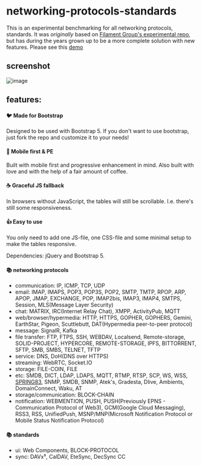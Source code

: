 # networking-protocols-standards
This is an experimental benchmarking for all networking protocols, standards. It was *originally* based on [Filament Group's experimental repo](https://github.com/filamentgroup/RWD-Table-Patterns), []() but has during the years grown up to be a more complete solution with new features. Please see this [demo](https://eantho.github.io/networking-protocols)

## screenshot
![image](https://user-images.githubusercontent.com/125943841/220423094-d829aca6-328a-4b60-b48c-c28a9ee89202.png)

## features:

#### :bird: Made for Bootstrap
Designed to be used with Bootstrap 5. If you don't want to use bootstrap, just fork the repo and customize it to your needs!

#### :iphone: Mobile first & PE
Built with mobile first and progressive enhancement in mind. Also built with love and with the help of a fair amount of coffee.

#### :coffee: Graceful JS fallback
In browsers without JavaScript, the tables will still be scrollable. I.e. there's still some responsiveness.

#### :thumbsup: Easy to use
You only need to add one JS-file, one CSS-file and some minimal setup to make the tables responsive.

Dependencies: jQuery and Bootstrap 5.

#### 📚 networking protocols
- communication: IP, ICMP, TCP, UDP
- email: IMAP, IMAPS, POP3, POP3S, POP2, SMTP, TMTP, RPOP, ARP, APOP, JMAP, EXCHANGE, POP, IMAP2bis, IMAP3, IMAP4, SMTPS, Session, MLS(Message Layer Security)
- chat: MATRIX, IRC(Internet Relay Chat), XMPP, ActivityPub, MQTT
- web/browser/hypermedia: HTTP, HTTPS, GOPHER, GOPHERS, Gemini, EarthStar, Pigeon, Scuttlebutt, DAT(Hypermedia peer-to-peer protocol)
- message: SignalR, Kafka
- file transfer: FTP, FTPS, SSH, WEBDAV, Localsend, Remote-storage, SOLID-PROJECT, HYPERCORE, REMOTE-STORAGE, IPFS, BITTORRENT, SFTP, SMB, SMBS, TELNET, TFTP
- service: DNS, DoH(DNS over HTTPS)
- streaming: WebRTC, Socket.IO
- storage: FILE-COIN, FILE
- etc: SMDB, DICT, LDAP, LDAPS, MQTT, RTMP, RTSP, SCP, WS, WSS, [SPRING83](https://github.com/robinsloan/spring-83), SNMP, SMDB, SNMP, Atek's, Gradesta, Dlive, Ambients, DomainConnect, Waku, AT
- storage/communication: BLOCK-CHAIN
- notification: WEBMENTION, PUSH, PUSH(Previously EPNS - Communication Protocol of Web3), GCM(Google Cloud Messaging), RSS3, RSS, UnifiedPush, MSNP/MNP(Microsoft Notification Protocol or Mobile Status Notification Protocol) 

#### 📚 standards
- ui: Web Components, BLOCK-PROTOCOL
- sync: DAVx⁵, CalDAV, EteSync, DecSync CC
